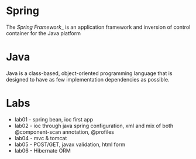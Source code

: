 # Spring

The _Spring Framework__ is an application framework and inversion of control container for the Java platform

# Java

Java is a class-based, object-oriented programming language that is designed to have as few implementation dependencies as possible.

# Labs
* lab01 - spring bean, ioc first app
* lab02 - ioc through java spring configuration, xml and mix of both @component-scan annotation, @profiles
* lab04 - mvc & tomcat
* lab05 - POST/GET, javax validation, html form
* lab06 - Hibernate ORM